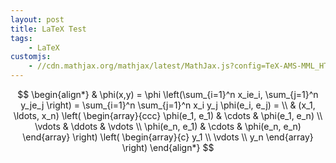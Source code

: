 ```yaml
---
layout: post
title: LaTeX Test
tags:
    - LaTeX
customjs:
    - //cdn.mathjax.org/mathjax/latest/MathJax.js?config=TeX-AMS-MML_HTMLorMML
---
```


$$
\begin{align*}
    & \phi(x,y) = \phi \left(\sum_{i=1}^n x_ie_i, \sum_{j=1}^n y_je_j \right)
    = \sum_{i=1}^n \sum_{j=1}^n x_i y_j \phi(e_i, e_j) = \\
    & (x_1, \ldots, x_n) \left( \begin{array}{ccc}
        \phi(e_1, e_1) & \cdots & \phi(e_1, e_n) \\
        \vdots & \ddots & \vdots \\
        \phi(e_n, e_1) & \cdots & \phi(e_n, e_n)
    \end{array} \right)
    \left( \begin{array}{c}
        y_1 \\
        \vdots \\
        y_n
    \end{array} \right)
\end{align*}
$$